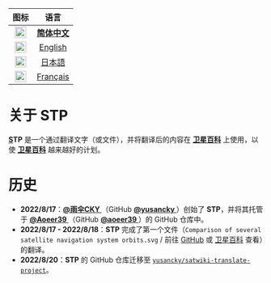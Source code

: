| 图标 | 语言 |
| :----: | :----: |
| [<kbd><img alt="简体中文" title="简体中文" src="https://cdn.staticaly.com/gh/hjnilsson/country-flags/master/svg/cn.svg" width="22"></kbd>](/README.md) | [**简体中文**](/README.md) |
| [<kbd><img alt="English" title="English" src="https://cdn.staticaly.com/gh/hjnilsson/country-flags/master/svg/gb.svg" width="22"></kbd>](/i18n/README/README-en.md) | [English](/i18n/README/README-en.md) |
| [<kbd><img alt="日本語" title="日本語" src="https://cdn.staticaly.com/gh/hjnilsson/country-flags/master/svg/jp.svg" width="22"></kbd>](/i18n/README/README-jp.md) | [日本語](/i18n/README/README-jp.md) |
| [<kbd><img alt="Français" title="Français" src="https://cdn.staticaly.com/gh/hjnilsson/country-flags/master/svg/fr.svg" width="22"></kbd>](/i18n/README/README-fr.md) | [Français](/i18n/README/README-fr.md) |

# 关于 STP

**[S](https://sat.huijiwiki.com/)TP** 是一个通过翻译文字（或文件），并将翻译后的内容在 **[卫星百科](https://sat.huijiwiki.com/)** 上使用，以使 **[卫星百科](https://sat.huijiwiki.com/)** 越来越好的计划。

# 历史

- **2022/8/17**：**[@雨伞CKY ](https://sat.huijiwiki.com/wiki/%E7%94%A8%E6%88%B7:%E9%9B%A8%E4%BC%9ECKY)**（GitHub **[@yusancky ](https://github.com/yusancky/)**）创始了 **STP**，并将其托管于 **[@Aoeer39 ](https://sat.huijiwiki.com/wiki/%E7%94%A8%E6%88%B7:aoeer39)**（GitHub **[@aoeer39 ](https://github.com/aoeer39/)**）的 GitHub 仓库中。
- **2022/8/17 - 2022/8/18**：**STP** 完成了第一个文件（`Comparison of several satellite navigation system orbits.svg` / 前往 [GitHub](https://github.com/aoeer39/satwiki-translate-project/blob/main/file/Comparison_satellite_navigation_orbits/Comparison_satellite_navigation_orbits.svg) 或 [卫星百科](https://sat.huijiwiki.com/wiki/%E6%96%87%E4%BB%B6:Comparison_of_several_satellite_navigation_system_orbits.svg) 查看）的翻译。
- **2022/8/20**：**STP** 的 GitHub 仓库迁移至 [`yusancky/satwiki-translate-project`](https://github.com/yusancky/satwiki-translate-project/)。